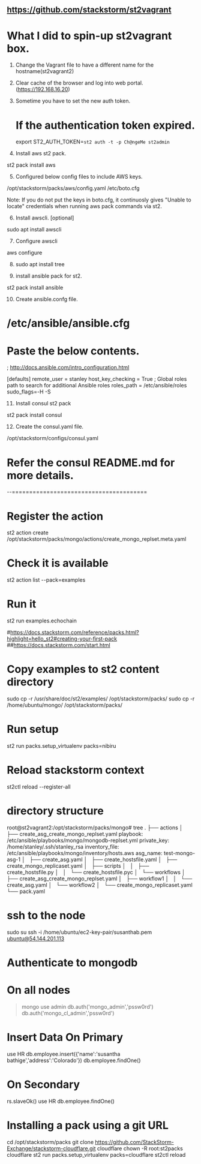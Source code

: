 
## https://github.com/stackstorm/st2vagrant
# What I did to spin-up st2vagrant box. 

1. Change the Vagrant file to have a different name for the hostname(st2vagrant2)

2. Clear cache of the browser and log into web portal. (https://192.168.16.20)

3. Sometime you have to set the new auth token. 
    # If the authentication token expired. 
    export ST2_AUTH_TOKEN=`st2 auth -t -p Ch@ngeMe st2admin`

4. Install aws st2 pack.

st2 pack install aws

5. Configured below config files to include AWS keys. 

/opt/stackstorm/packs/aws/config.yaml
/etc/boto.cfg

Note: If you do not put the keys in boto.cfg, it continuosly gives "Unable to locate" credentials when running aws pack commands via st2.

6. Install awscli. [optional]

sudo apt install awscli

7. Configure awscli

aws configure

8. sudo apt install tree

9. install ansible pack for st2.

st2 pack install ansible

10. Create ansible.confg file. 

# /etc/ansible/ansible.cfg
# Paste the below contents. 

; http://docs.ansible.com/intro_configuration.html

[defaults]
remote_user = stanley
host_key_checking = True
; Global roles path to search for additional Ansible roles
roles_path = /etc/ansible/roles
sudo_flags=-H -S

11. Install consul st2 pack

st2 pack install consul

12. Create the consul.yaml file. 

/opt/stackstorm/configs/consul.yaml

# Refer the consul README.md for more details. 




--=======================================

# Register the action
st2 action create /opt/stackstorm/packs/mongo/actions/create_mongo_replset.meta.yaml
# Check it is available
st2 action list --pack=examples
# Run it
st2 run examples.echochain


#https://docs.stackstorm.com/reference/packs.html?highlight=hello_st2#creating-your-first-pack
##https://docs.stackstorm.com/start.html
# Copy examples to st2 content directory
sudo cp -r /usr/share/doc/st2/examples/ /opt/stackstorm/packs/
sudo cp -r /home/ubuntu/mongo/ /opt/stackstorm/packs/

# Run setup
st2 run packs.setup_virtualenv packs=nibiru

# Reload stackstorm context
st2ctl reload --register-all


# directory structure
root@st2vagrant2:/opt/stackstorm/packs/mongo# tree
.
├── actions
│   ├── create_asg_create_mongo_replset.yaml
            playbook: /etc/ansible/playbooks/mongo/mongodb-replset.yml
            private_key: /home/stanley/.ssh/stanley_rsa
            inventory_file: /etc/ansible/playbooks/mongo/inventory/hosts.aws
            asg_name: test-mongo-asg-1
│   ├── create_asg.yaml
│   ├── create_hostsfile.yaml
│   ├── create_mongo_replicaset.yaml
│   ├── scripts
│   │   ├── create_hostsfile.py
│   │   └── create_hostsfile.pyc
│   └── workflows
│       ├── create_asg_create_mongo_replset.yaml
│       ├── workflow1
│       │   └── create_asg.yaml
│       └── workflow2
│           └── create_mongo_replicaset.yaml
└── pack.yaml


# ssh to the node
sudo su
ssh -i /home/ubuntu/ec2-key-pair/susanthab.pem ubuntu@54.144.201.113


# Authenticate to mongodb
# On all nodes
> mongo
use admin
db.auth('mongo_admin','pssw0rd')
db.auth('mongo_cl_admin','pssw0rd')

# Insert Data On Primary
use HR
db.employee.insert({'name':'susantha bathige','address':'Colorado'})
db.employee.findOne()

# On Secondary
rs.slaveOk()
use HR
db.employee.findOne()

# Installing a pack using a git URL

cd /opt/stackstorm/packs
git clone https://github.com/StackStorm-Exchange/stackstorm-cloudflare.git cloudflare
chown -R root:st2packs cloudflare
st2 run packs.setup_virtualenv packs=cloudflare
st2ctl reload
